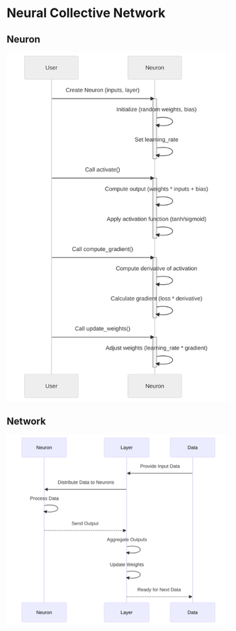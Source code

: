 # Neural Collective Network

## Neuron

![neuron](imgs/neuron.svg)

## Network

![flowchart](imgs/m2.svg)
